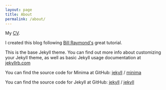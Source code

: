```yaml
---
layout: page
title: About
permalink: /about/
---
```


My [CV](https://jgarciasuarez.github.io/).

I created this blog following [Bill Raymond's](https://www.youtube.com/channel/UCo63gWfWRfEciJ98mJLIU0Q) great tutorial.

This is the base Jekyll theme. You can find out more info about customizing your Jekyll theme, as well as basic Jekyll usage documentation at [jekyllrb.com](https://jekyllrb.com/)

You can find the source code for Minima at GitHub:
[jekyll][jekyll-organization] /
[minima](https://github.com/jekyll/minima)

You can find the source code for Jekyll at GitHub:
[jekyll][jekyll-organization] /
[jekyll](https://github.com/jekyll/jekyll)


[jekyll-organization]: https://github.com/jekyll
